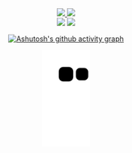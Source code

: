 
<div align="center">
  <a href="https://github.com/AngeloGSilva">
  <img height="180em" src="https://github-readme-stats.vercel.app/api?username=AngeloGSilva&show_icons=true&theme=dracula&include_all_commits=true&count_private=true"/>
  <img height="180em" src="https://github-readme-stats.vercel.app/api/top-langs/?username=AngeloGSilva&layout=compact&langs_count=7&theme=dracula"/>
</div>
<div align="center"> 
  <a href = "mailto:angelogcmsilva@gmail.com"><img src="https://img.shields.io/badge/-Gmail-%23333?style=for-the-badge&logo=gmail&logoColor=white" target="_blank"></a>
  <a href="https://www.linkedin.com/in/%C3%A2ngelo-silva-075301229/" target="_blank"><img src="https://img.shields.io/badge/-LinkedIn-%230077B5?style=for-the-badge&logo=linkedin&logoColor=white" target="_blank"></a> 
  
  
  [![Ashutosh's github activity graph](https://github-readme-activity-graph.cyclic.app/graph?username=AngeloGSilva)](https://github.com/AngeloGSilva/github-readme-activity-graph)
  
  ![Snake animation](https://github.com/AngeloGSilva/AngeloGSilva/blob/output/github-contribution-grid-snake.svg)

</div>

